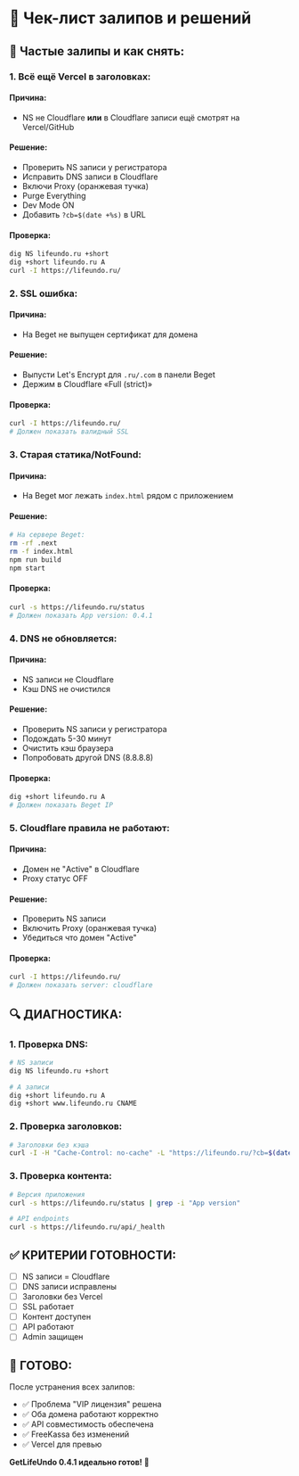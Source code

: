 # 🔧 Чек-лист залипов и решений

## **🚨 Частые залипы и как снять:**

### **1. Всё ещё Vercel в заголовках:**

#### **Причина:**
- NS не Cloudflare **или** в Cloudflare записи ещё смотрят на Vercel/GitHub

#### **Решение:**
- Проверить NS записи у регистратора
- Исправить DNS записи в Cloudflare
- Включи Proxy (оранжевая тучка)
- Purge Everything
- Dev Mode ON
- Добавить `?cb=$(date +%s)` в URL

#### **Проверка:**
```bash
dig NS lifeundo.ru +short
dig +short lifeundo.ru A
curl -I https://lifeundo.ru/
```

### **2. SSL ошибка:**

#### **Причина:**
- На Beget не выпущен сертификат для домена

#### **Решение:**
- Выпусти Let's Encrypt для `.ru/.com` в панели Beget
- Держим в Cloudflare «Full (strict)»

#### **Проверка:**
```bash
curl -I https://lifeundo.ru/
# Должен показать валидный SSL
```

### **3. Старая статика/NotFound:**

#### **Причина:**
- На Beget мог лежать `index.html` рядом с приложением

#### **Решение:**
```bash
# На сервере Beget:
rm -rf .next
rm -f index.html
npm run build
npm start
```

#### **Проверка:**
```bash
curl -s https://lifeundo.ru/status
# Должен показать App version: 0.4.1
```

### **4. DNS не обновляется:**

#### **Причина:**
- NS записи не Cloudflare
- Кэш DNS не очистился

#### **Решение:**
- Проверить NS записи у регистратора
- Подождать 5-30 минут
- Очистить кэш браузера
- Попробовать другой DNS (8.8.8.8)

#### **Проверка:**
```bash
dig +short lifeundo.ru A
# Должен показать Beget IP
```

### **5. Cloudflare правила не работают:**

#### **Причина:**
- Домен не "Active" в Cloudflare
- Proxy статус OFF

#### **Решение:**
- Проверить NS записи
- Включить Proxy (оранжевая тучка)
- Убедиться что домен "Active"

#### **Проверка:**
```bash
curl -I https://lifeundo.ru/
# Должен показать server: cloudflare
```

## **🔍 ДИАГНОСТИКА:**

### **1. Проверка DNS:**
```bash
# NS записи
dig NS lifeundo.ru +short

# A записи
dig +short lifeundo.ru A
dig +short www.lifeundo.ru CNAME
```

### **2. Проверка заголовков:**
```bash
# Заголовки без кэша
curl -I -H "Cache-Control: no-cache" -L "https://lifeundo.ru/?cb=$(date +%s)"
```

### **3. Проверка контента:**
```bash
# Версия приложения
curl -s https://lifeundo.ru/status | grep -i "App version"

# API endpoints
curl -s https://lifeundo.ru/api/_health
```

## **✅ КРИТЕРИИ ГОТОВНОСТИ:**

- [ ] NS записи = Cloudflare
- [ ] DNS записи исправлены
- [ ] Заголовки без Vercel
- [ ] SSL работает
- [ ] Контент доступен
- [ ] API работают
- [ ] Admin защищен

## **🚀 ГОТОВО:**

После устранения всех залипов:
- ✅ Проблема "VIP лицензия" решена
- ✅ Оба домена работают корректно
- ✅ API совместимость обеспечена
- ✅ FreeKassa без изменений
- ✅ Vercel для превью

**GetLifeUndo 0.4.1 идеально готов! 🚀**


